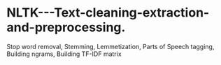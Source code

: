 # NLTK---Text-cleaning-extraction-and-preprocessing.
Stop word removal, Stemming, Lemmetization, Parts of Speech tagging, Building ngrams, Building TF-IDF matrix
